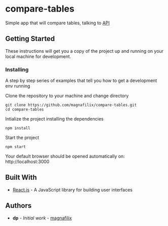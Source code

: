 # compare-tables
Simple app that will compare tables, talking to [API](https://github.com/magnafilix/compare-tables-server)

## Getting Started

These instructions will get you a copy of the project up and running on your local machine for development.

### Installing

A step by step series of examples that tell you how to get a development env running

Clone the repository to your machine and change directory

```
git clone https://github.com/magnafilix/compare-tables.git
cd compare-tables
```

Intialize the project installing the dependencies

```
npm install
```

Start the project

```
npm start
```

Your default browser should be opened automatically on: http://localhost:3000  

## Built With

* [React.js](https://reactjs.org) - A JavaScript library for building user interfaces

## Authors

* **dp** - *Initial work* - [magnafilix](https://github.com/magnafilix)